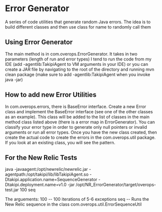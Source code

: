 # Error Generator
A series of code utilities that generate random Java errors. The idea is to build different classes and then use class for name to randomly call them

## Using Error Generator
The main method is in com.overops.ErrorGenerator. It takes in two parameters (length of run and error types)
I tend to run the code from my IDE (add -agentlib:TakipiAgent to VM arguments in your IDE) or you can create a JAR file by navigating to the root of the directory and running mvn clean package (make sure to add -agentlib:TakipiAgent when you invoke java -jar)

## How to add new Error Utilities
In com.overops.errors, there is BaseError interface. Create a new Error class and implement the BaseError interface (see one of the other classes as an example). This class will be added to the list of classes in the main method class listed above (there is a error map in ErrorGenerator). You can classify your error type in order to generate only null pointers or invalid arguments or run all error types. Once you have the new class created, then create the actual code to create the errors in the com.overops.util package. If you look at an existing class, you will see the pattern. 

## For the New Relic Tests ##
java -javaagent:/opt/newrelic/newrelic.jar -agentpath:/opt/takipi/lib/libTakipiAgent.so -Dtakipi.application.name=SequenceGenerator -Dtakipi.deployment.name=v1.0 -jar /opt/NR_ErrorGenerator/target/overops-test.jar 100 seq

The arguements:
100 -- 100 iterations of 5-6 exceptions
seq -- Runs the New Relic sequence in the class com.overops.util.ErrorSequenceUtil
